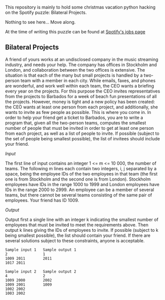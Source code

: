 This repository is mainly to hold some christmas vacation python hacking on the Spotify puzzle: Bilateral Projects.

Nothing to see here... Move along.

At the time of writing this puzzle can be found at [Spotify's jobs page](http://www.spotify.com/se/jobs/tech/bilateral-projects/)

Bilateral Projects
------------------

A friend of yours works at an undisclosed company in the music streaming industry, and needs your help. The company has offices in Stockholm and London, and collaboration between the two offices is extensive. The situation is that each of the many but small projects is handled by a two-person team with a member in each city. While emails, faxes, and phones are wonderful, and work well within each team, the CEO wants a briefing every year on the projects. For this purpose the CEO invites representatives from the projects to Barbados for a week of beach fun presentations of all the projects. However, money is tight and a new policy has been created: the CEO wants at least one person from each project, and additionally, she wants to invite as few people as possible. This is where you come in. In order to help your friend get a ticket to Barbados, you are to write a program that, given all the two-person teams, computes the smallest number of people that must be invited in order to get at least one person from each project, as well as a list of people to invite. If possible (subject to the set of people being smallest possible), the list of invitees should include your friend.

*Input*

The first line of input contains an integer 1 <= m <= 10 000, the number of teams. The following m lines each contain two integers, i, j separated by a space, being the employee IDs of the two employees in that team (the first one is from Stockholm and the second one is from London). Stockholm employees have IDs in the range 1000 to 1999 and London employees have IDs in the range 2000 to 2999. An employee can be a member of several teams, but there cannot be several teams consisting of the same pair of employees. Your friend has ID 1009.

*Output*

Output first a single line with an integer k indicating the smallest number of employees that must be invited to meet the requirements above. Then output k lines giving the IDs of employees to invite. If possible (subject to k being smallest possible), the list should contain your friend.
If there are several solutions subject to these constraints, anyone is acceptable.

    Sample input 1   Sample output 1
    2                1
    1009 2011        2011
    1017 2011 

    Sample input 2   Sample output 2
    4                2
    1009 2000        2002
    1009 2001        1009
    1002 2002
    1003 2002

